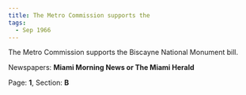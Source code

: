 ```yaml
---  
title: The Metro Commission supports the  
tags:  
  - Sep 1966  
---  
```

  
The Metro Commission supports the Biscayne National Monument bill.  
  
Newspapers: **Miami Morning News or The Miami Herald**  
  
Page: **1**, Section: **B** 
